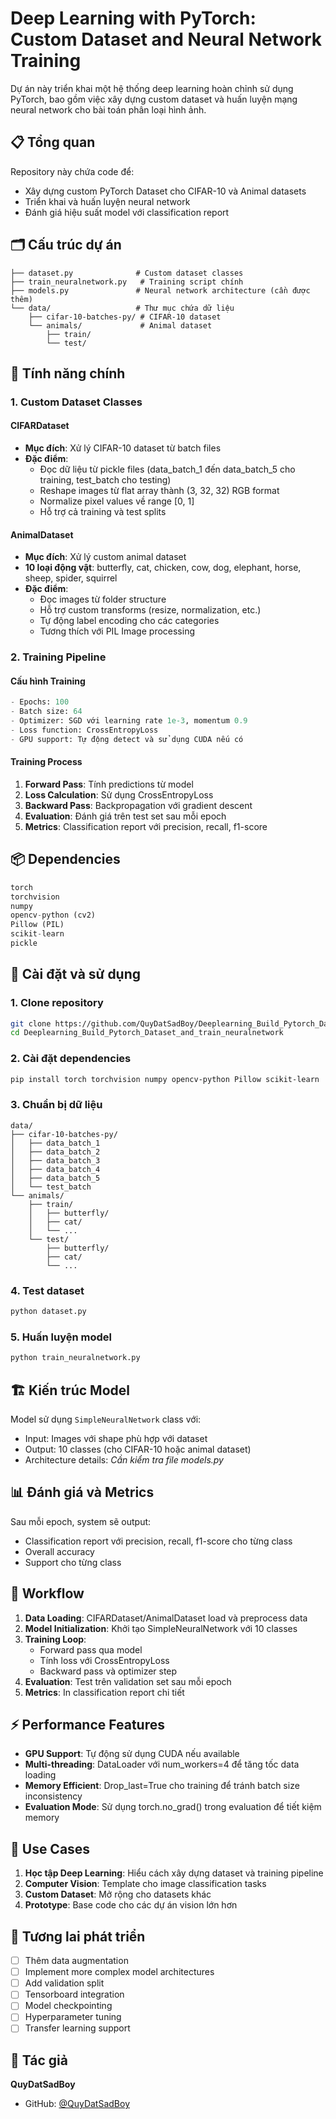 # Deep Learning with PyTorch: Custom Dataset and Neural Network Training

Dự án này triển khai một hệ thống deep learning hoàn chỉnh sử dụng PyTorch, bao gồm việc xây dựng custom dataset và huấn luyện mạng neural network cho bài toán phân loại hình ảnh.

## 📋 Tổng quan

Repository này chứa code để:
- Xây dựng custom PyTorch Dataset cho CIFAR-10 và Animal datasets
- Triển khai và huấn luyện neural network
- Đánh giá hiệu suất model với classification report

## 🗂️ Cấu trúc dự án

```
├── dataset.py              # Custom dataset classes
├── train_neuralnetwork.py   # Training script chính
├── models.py               # Neural network architecture (cần được thêm)
└── data/                   # Thư mục chứa dữ liệu
    ├── cifar-10-batches-py/ # CIFAR-10 dataset
    └── animals/             # Animal dataset
        ├── train/
        └── test/
```

## 🚀 Tính năng chính

### 1. Custom Dataset Classes

#### CIFARDataset
- **Mục đích**: Xử lý CIFAR-10 dataset từ batch files
- **Đặc điểm**:
  - Đọc dữ liệu từ pickle files (data_batch_1 đến data_batch_5 cho training, test_batch cho testing)
  - Reshape images từ flat array thành (3, 32, 32) RGB format
  - Normalize pixel values về range [0, 1]
  - Hỗ trợ cả training và test splits

#### AnimalDataset  
- **Mục đích**: Xử lý custom animal dataset
- **10 loại động vật**: butterfly, cat, chicken, cow, dog, elephant, horse, sheep, spider, squirrel
- **Đặc điểm**:
  - Đọc images từ folder structure
  - Hỗ trợ custom transforms (resize, normalization, etc.)
  - Tự động label encoding cho các categories
  - Tương thích với PIL Image processing

### 2. Training Pipeline

#### Cấu hình Training
```python
- Epochs: 100
- Batch size: 64
- Optimizer: SGD với learning rate 1e-3, momentum 0.9
- Loss function: CrossEntropyLoss
- GPU support: Tự động detect và sử dụng CUDA nếu có
```

#### Training Process
1. **Forward Pass**: Tính predictions từ model
2. **Loss Calculation**: Sử dụng CrossEntropyLoss
3. **Backward Pass**: Backpropagation với gradient descent
4. **Evaluation**: Đánh giá trên test set sau mỗi epoch
5. **Metrics**: Classification report với precision, recall, f1-score

## 📦 Dependencies

```python
torch
torchvision
numpy
opencv-python (cv2)
Pillow (PIL)
scikit-learn
pickle
```

## 🔧 Cài đặt và sử dụng

### 1. Clone repository
```bash
git clone https://github.com/QuyDatSadBoy/Deeplearning_Build_Pytorch_Dataset_and_train_neuralnetwork.git
cd Deeplearning_Build_Pytorch_Dataset_and_train_neuralnetwork
```

### 2. Cài đặt dependencies
```bash
pip install torch torchvision numpy opencv-python Pillow scikit-learn
```

### 3. Chuẩn bị dữ liệu
```
data/
├── cifar-10-batches-py/
│   ├── data_batch_1
│   ├── data_batch_2
│   ├── data_batch_3
│   ├── data_batch_4
│   ├── data_batch_5
│   └── test_batch
└── animals/
    ├── train/
    │   ├── butterfly/
    │   ├── cat/
    │   └── ...
    └── test/
        ├── butterfly/
        ├── cat/
        └── ...
```

### 4. Test dataset
```bash
python dataset.py
```

### 5. Huấn luyện model
```bash
python train_neuralnetwork.py
```

## 🏗️ Kiến trúc Model

Model sử dụng `SimpleNeuralNetwork` class với:
- Input: Images với shape phù hợp với dataset
- Output: 10 classes (cho CIFAR-10 hoặc animal dataset)
- Architecture details: *Cần kiểm tra file models.py*

## 📊 Đánh giá và Metrics

Sau mỗi epoch, system sẽ output:
- Classification report với precision, recall, f1-score cho từng class
- Overall accuracy
- Support cho từng class

## 🔄 Workflow

1. **Data Loading**: CIFARDataset/AnimalDataset load và preprocess data
2. **Model Initialization**: Khởi tạo SimpleNeuralNetwork với 10 classes
3. **Training Loop**: 
   - Forward pass qua model
   - Tính loss với CrossEntropyLoss
   - Backward pass và optimizer step
4. **Evaluation**: Test trên validation set sau mỗi epoch
5. **Metrics**: In classification report chi tiết

## ⚡ Performance Features

- **GPU Support**: Tự động sử dụng CUDA nếu available
- **Multi-threading**: DataLoader với num_workers=4 để tăng tốc data loading
- **Memory Efficient**: Drop_last=True cho training để tránh batch size inconsistency
- **Evaluation Mode**: Sử dụng torch.no_grad() trong evaluation để tiết kiệm memory

## 🎯 Use Cases

1. **Học tập Deep Learning**: Hiểu cách xây dựng dataset và training pipeline
2. **Computer Vision**: Template cho image classification tasks
3. **Custom Dataset**: Mở rộng cho datasets khác
4. **Prototype**: Base code cho các dự án vision lớn hơn

## 🔮 Tương lai phát triển

- [ ] Thêm data augmentation
- [ ] Implement more complex model architectures
- [ ] Add validation split
- [ ] Tensorboard integration
- [ ] Model checkpointing
- [ ] Hyperparameter tuning
- [ ] Transfer learning support

## 👤 Tác giả

**QuyDatSadBoy**
- GitHub: [@QuyDatSadBoy](https://github.com/QuyDatSadBoy)



